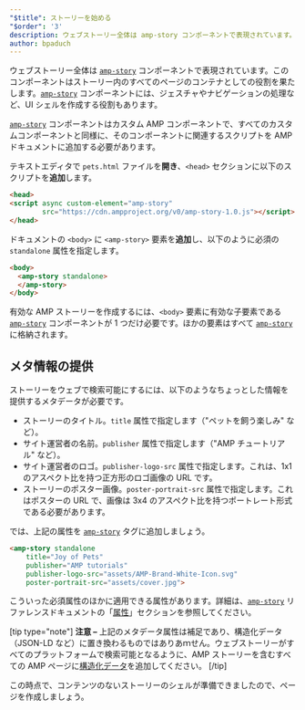 ```yaml
---
"$title": ストーリーを始める
"$order": '3'
description: ウェブストーリー全体は amp-story コンポーネントで表現されています。このコンポーネントはストーリー内のすべてのページのコンテナとしての役割を果たします。amp-story コンポーネントには...
author: bpaduch
---
```


ウェブストーリー全体は [`amp-story`](../../../../documentation/components/reference/amp-story.md) コンポーネントで表現されています。このコンポーネントはストーリー内のすべてのページのコンテナとしての役割を果たします。[`amp-story`](../../../../documentation/components/reference/amp-story.md) コンポーネントには、ジェスチャやナビゲーションの処理など、UI シェルを作成する役割もあります。

[`amp-story`](../../../../documentation/components/reference/amp-story.md) コンポーネントはカスタム AMP コンポーネントで、すべてのカスタムコンポーネントと同様に、そのコンポーネントに関連するスクリプトを AMP ドキュメントに追加する必要があります。

テキストエディタで `pets.html` ファイルを**開き**、`<head>` セクションに以下のスクリプトを**追加**します。

```html
<head>
<script async custom-element="amp-story"
        src="https://cdn.ampproject.org/v0/amp-story-1.0.js"></script>
</head>
```

ドキュメントの `<body>` に `<amp-story>` 要素を**追加**し、以下のように必須の `standalone` 属性を指定します。

```html
<body>
  <amp-story standalone>
  </amp-story>
</body>
```

有効な AMP ストーリーを作成するには、`<body>` 要素に有効な子要素である [`amp-story`](../../../../documentation/components/reference/amp-story.md) コンポーネントが 1 つだけ必要です。ほかの要素はすべて [`amp-story`](../../../../documentation/components/reference/amp-story.md) に格納されます。

## メタ情報の提供

ストーリーをウェブで検索可能にするには、以下のようなちょっとした情報を提供するメタデータが必要です。

- ストーリーのタイトル。`title` 属性で指定します（"ペットを飼う楽しみ" など）。
- サイト運営者の名前。`publisher` 属性で指定します（"AMP チュートリアル" など）。
- サイト運営者のロゴ。`publisher-logo-src` 属性で指定します。これは、1x1 のアスペクト比を持つ正方形のロゴ画像の URL です。
- ストーリーのポスター画像。`poster-portrait-src` 属性で指定します。これはポスターの URL で、画像は 3x4 のアスペクト比を持つポートレート形式である必要があります。

では、上記の属性を [`amp-story`](../../../../documentation/components/reference/amp-story.md) タグに追加しましょう。

```html
<amp-story standalone
    title="Joy of Pets"
    publisher="AMP tutorials"
    publisher-logo-src="assets/AMP-Brand-White-Icon.svg"
    poster-portrait-src="assets/cover.jpg">
```

こういった必須属性のほかに適用できる属性があります。詳細は、[`amp-story`](../../../../documentation/components/reference/amp-story.md) リファレンスドキュメントの「[属性](../../../../documentation/components/reference/amp-story.md#attributes)」セクションを参照してください。

[tip type="note"] **注意 –** 上記のメタデータ属性は補足であり、構造化データ（JSON-LD など）に置き換わるものではありあｍせん。ウェブストーリーがすべてのプラットフォームで検索可能となるように、AMP ストーリーを含むすべての AMP ページに[構造化データ](../../../../documentation/guides-and-tutorials/optimize-measure/discovery.md#integrate-with-third-party-platforms-through-additional-metadata)を追加してください。 [/tip]

この時点で、コンテンツのないストーリーのシェルが準備できましたので、ページを作成しましょう。
